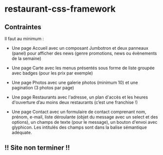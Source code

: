 # restaurant-css-framework

## Contraintes

Il faut au minimum :

- Une page Accueil avec un composant Jumbotron et deux panneaux (panel) pour afficher des news (genre promotions, news ou évènements de la semaine)

- Une page Carte avec les menus présentés sous forme de liste groupée avec badges (pour les prix par exemple)
- Une page Photos avec une galerie photos (minimum 10) et une pagination (3 photos par page)
- Une page Restaurants avec l'adresse, un plan d'accès et les heures d'ouverture d’au moins deux restaurants (c’est une franchise !)
- Une page Contact avec un formulaire de contact comprenant nom, prénom, e-mail, liste déroulante (objet du message avec un select et des options), un champs de texte (pour le message), un bouton d'envoi avec glyphicon. Les intitulés des champs sont dans la balise sémantique adéquate.


## !! Site non terminer !!
